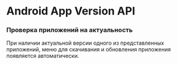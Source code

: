 # Android App Version API

### Проверка приложений на актуальность

При наличии актуальной версии одного из представленных приложений, меню для скачивания и обновления приложения появляется автоматически.
